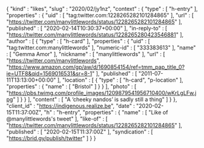 {
  "kind" : "likes",
  "slug" : "2020/02/jy1nz",
  "context" : {
    "type" : [ "h-entry" ],
    "properties" : {
      "uid" : [ "tag:twitter.com:1228265282101284865" ],
      "url" : [ "https://twitter.com/manylittlewords/status/1228265282101284865" ],
      "published" : [ "2020-02-14T10:30:37+00:00" ],
      "in-reply-to" : [ "https://twitter.com/manylittlewords/status/1228265280423546881" ],
      "author" : [ {
        "type" : [ "h-card" ],
        "properties" : {
          "uid" : [ "tag:twitter.com:manylittlewords" ],
          "numeric-id" : [ "333383613" ],
          "name" : [ "Gemma Amor" ],
          "nickname" : [ "manylittlewords" ],
          "url" : [ "https://twitter.com/manylittlewords", "https://www.amazon.com/gp/aw/d/1690854154/ref=tmm_pap_title_0?ie=UTF8&qid=1569016531&sr=8-1" ],
          "published" : [ "2011-07-11T13:13:00+00:00" ],
          "location" : [ {
            "type" : [ "h-card", "p-location" ],
            "properties" : {
              "name" : [ "Bristol" ]
            }
          } ],
          "photo" : [ "https://pbs.twimg.com/profile_images/1209879541956710400/wKrLgLFw.jpg" ]
        }
      } ],
      "content" : [ "A ‘cheeky nandos’ is sadly still a thing" ]
    }
  },
  "client_id" : "https://indigenous.realize.be",
  "date" : "2020-02-15T11:37:00Z",
  "h" : "h-entry",
  "properties" : {
    "name" : [ "Like of @manylittlewords's tweet" ],
    "like-of" : [ "https://twitter.com/manylittlewords/status/1228265282101284865" ],
    "published" : [ "2020-02-15T11:37:00Z" ],
    "syndication" : [ "https://brid.gy/publish/twitter" ]
  }
}
